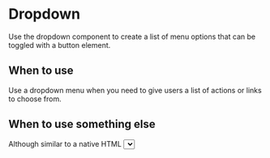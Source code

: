 # Dropdown
Use the dropdown component to create a list of menu options that can be toggled with a button element.

## When to use

Use a dropdown menu when you need to give users a list of actions or links to choose from.

## When to use something else

Although similar to a native HTML <select> element, the dropdown component should not be used as a replacement inside forms. Use the select element instead when you need to give users a list of mutually exclusive choices while filling out a form.